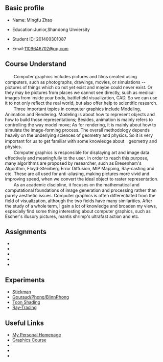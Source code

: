 
## Basic profile
* Name: Mingfu Zhao
 
* Education:Junior,Shandong Unviersity
 
* Student ID: 201400301087
 
* Email:1109646702@qq.com 
 
## Course Understand
　　Computer graphics includes pictures and films created using computers, such as photographs, drawings, movies, or simulations -- pictures of things which do not yet exist and maybe could never exist. Or they may be pictures from places we cannot see directly, such as medical images from inside your body, battlefield visualization, CAD. So we can use it to not only reflect the real world, but also offer help to scientific research.<br>
　　Three important topics in computer graphics include Modeling, Animation and Rendering. Modeling is about how to represent objects and how to build those representations; Besides, animation is mainly refers to controlling the way model move; As for rendering, it is mainly about how to simulate the image-forming process. The overall methodology depends heavily on the underlying sciences of geometry and physics. So it is very important for us to get familiar with some knowledge about　geometry and physics.<br>
　　Computer graphics is responsible for displaying art and image data effectively and meaningfully to the user. In order to reach this purpose, many algorithms are proposed by researcher, such as Bresenham's Algorithm, Floyd-Steinberg Error Diffusion, MIP Mapping, Ray-casting and etc. These are all used for anti-aliasing, making pictures more vivid and improving speed, when we convert the ideal object to raster representation.<br>
　　As an academic discipline, it focuses on the mathematical and computational foundations of image generation and processing rather than purely aesthetic issues. Computer graphics is often differentiated from the field of visualization, although the two fields have many similarities. After the study of a whole term, I gain a lot of knowledge and broaden my views, especially find some thing interesting about computer graphics, such as Escher's illusory pictures, mantis shrimp's ultrafast action and etc.<br>

 
## Assignments
* 
* 
* 
* 
*  


## Experiments
* [Stickman](https://github.com/Chicharito999/Stickman) 
* [Gouraud/Phong/BlinnPhong](https://github.com/Chicharito999/Shading) 
* [Toon Shading](https://github.com/Chicharito999/ToonShading) 
* [Ray-Tracing](https://github.com/Chicharito999/Ray-Tracing) 



## Useful Links
* [My Personal Homepage](https://chicharito999.github.io/) 
* [Graphics Course](http://www.cs.sdu.edu.cn/~baoquan/course/S17_CG.html) 
* 
* 
* 
